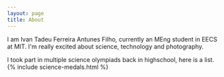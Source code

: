 ```yaml
---
layout: page
title: About
---
```

I am Ivan Tadeu Ferreira Antunes Filho, currently an MEng student in EECS at MIT. I'm really excited about science, technology and photography.  

I took part in multiple science olympiads back in highschool, here is a list.
{% include science-medals.html %}
